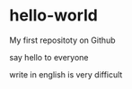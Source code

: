 # hello-world
My first repositoty on Github

say hello to everyone

write in english is very difficult
